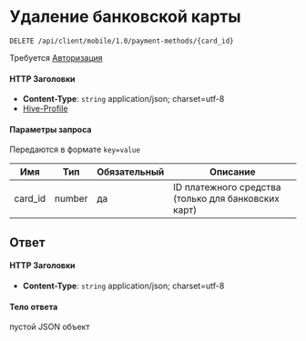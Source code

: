 # Удаление банковской карты

`DELETE /api/client/mobile/1.0/payment-methods/{card_id}`

Требуется [Авторизация](hmac.md)
#### HTTP Заголовки
* **Content-Type**: `string` application/json; charset=utf-8
* [Hive-Profile](http_headers.md)

#### Параметры запроса
Передаются в формате `key=value`

Имя | Тип | Обязательный | Описание 
--- | --- | --- | ---
card_id | number | да | ID платежного средства (только для банковских карт)

## Ответ

#### HTTP Заголовки
* **Content-Type**: `string` application/json; charset=utf-8

#### Тело ответа
пустой JSON объект
